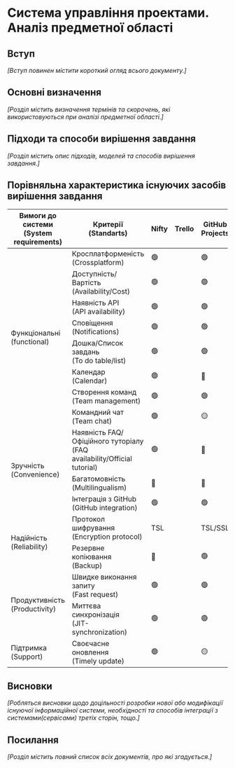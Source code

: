 # Система управління проектами. Аналіз предметної області

## Вступ

*[Вступ повинен містити короткий огляд всього документу.]*


## Основні визначення

*[Розділ містить визначення термінів та скорочень, які використовуються при аналізі предметної області.]*

## Підходи та способи вирішення завдання

*[Розділ містить опис підходів, моделей та способів вирішення завдання.]*

## Порівняльна характеристика існуючих засобів вирішення завдання

<table>
<thead>
  <tr>
    <th>Вимоги до<br>системи<br>(System requirements)</th>
    <th>Критерії<br>(Standarts)</th>
    <th>Nifty</th>
    <th>Trello</th>
    <th>GitHub<br>Projects</th>
    <th>Basecamp</th>
    <th>Asana</th>
    <th>Backlog</th>
  </tr>
</thead>
<tbody>
  <tr>
    <td rowspan="8">Функціональні<br>(functional)</td>
    <td>Кросплатформеність<br>(Crossplatform)</td>
    <td>🟢</td>
    <td></td>
    <td>🟢</td>
    <td></td>
    <td>🟢</td>
    <td></td>
  </tr>
  <tr>
    <td>Доступність/Вартість<br>(Availability/Cost)</td>
    <td>🟢</td>
    <td></td>
    <td>🟢</td>
    <td></td>
    <td>trial 30 days(11$/month)</td>
    <td></td>
  </tr>
  <tr>
    <td>Наявність API<br>(API availability)</td>
    <td>🟢</td>
    <td></td>
    <td>🟢</td>
    <td></td>
    <td>🟢</td>
    <td></td>
  </tr>
  <tr>
    <td>Сповіщення<br>(Notifications)</td>
    <td>🟢</td>
    <td></td>
    <td>🟢</td>
    <td></td>
    <td>🟢</td>
    <td></td>
  </tr>
  <tr>
    <td>Дошка/Список завдань<br>(To do table/list)</td>
    <td>🟢</td>
    <td></td>
    <td>🟢</td>
    <td></td>
    <td>🟢</td>
    <td></td>
  </tr>
  <tr>
    <td>Календар<br>(Calendar)</td>
    <td>🟢</td>
    <td></td>
    <td>🔴</td>
    <td></td>
    <td>🟢</td>
    <td></td>
  </tr>
  <tr>
    <td>Створення команд<br>(Team management)</td>
    <td>🟢</td>
    <td></td>
    <td>🟢</td>
    <td></td>
    <td>🟢</td>
    <td></td>
  </tr>
  <tr>
    <td>Командний чат<br>(Team chat)</td>
    <td>🟢</td>
    <td></td>
    <td>🟡</td>
    <td></td>
    <td>🟡</td>
    <td></td>
  </tr>
  <tr>
    <td rowspan="3">Зручність<br>(Convenience)</td>
    <td>Наявність FAQ/Офіційного туторіалу<br>(FAQ availability/Official tutorial)</td>
    <td>🟢</td>
    <td></td>
    <td>🔴</td>
    <td></td>
    <td>🟢</td>
    <td></td>
  </tr>
  <tr>
    <td>Багатомовність<br>(Multilingualism)</td>
    <td>🔴</td>
    <td></td>
    <td>🔴</td>
    <td></td>
    <td>🔴</td>
    <td></td>
  </tr>
  <tr>
    <td>Інтеграція з GitHub<br>(GitHub integration)</td>
    <td>🟢</td>
    <td></td>
    <td>🟢</td>
    <td></td>
    <td>🟢</td>
    <td></td>
  </tr>
  <tr>
    <td rowspan="2">Надійність<br>(Reliability)</td>
    <td>Протокол шифрування<br>(Encryption protocol)</td>
    <td>TSL</td>
    <td></td>
    <td>TSL/SSL</td>
    <td></td>
    <td>SSL</td>
    <td></td>
  </tr>
  <tr>
  	<td>Резервне копіювання<br>(Backup)</td>
    <td>🔴</td>
    <td></td>
    <td>🟢</td>
    <td></td>
    <td>🟡</td>
    <td></td>
  </tr>
  <tr>
    <td rowspan="2">Продуктивність<br>(Productivity)</td>
    <td>Швидке виконання запиту<br>(Fast request)</td>
    <td>🟢</td>
    <td></td>
    <td>🟢</td>
    <td></td>
    <td>🟢</td>
    <td></td>
  </tr>
  <tr>
  	<td>Миттєва синхронізація<br>(JIT-synchronization)</td>
    <td>🟢</td>
    <td></td>
    <td>🟢</td>
    <td></td>
    <td>🟢</td>
    <td></td>
  </tr>
  <tr>
    <td>Підтримка<br>(Support)</td>
    <td>Своєчасне оновлення<br>(Timely update)</td>
    <td>🟢</td>
    <td></td>
    <td>🟡</td>
    <td></td>
    <td>🟢</td>
    <td></td>
  </tr>
</tbody>
</table>

## Висновки

*[Робляться висновки щодо доцільності розробки нової або модифікації існуючої інформаційної системи, необхідності та способів інтеграції з системами(сервісами) третіх сторін, тощо.]*

## Посилання

*[Розділ містить повний список всіх документів, про які згадується.]*

